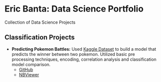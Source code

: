 # Eric Banta: Data Science Portfolio
Collection of Data Science Projects

## Classification Projects
* __Predicting Pokemon Battles:__ Used [Kaggle Dataset](https://www.kaggle.com/terminus7/pokemon-challenge) to build a model that predicts the winner between two pokemon. Utilized basic pre processing techniques, encoding, correlation analysis and classification model comparison.
  * [GitHub](https://github.com/ericgbanta/Data-Science-Portfolio/blob/master/Notebooks/Classification/Pokemon_Battle_Prediction.ipynb)
  * [NBViewer](https://nbviewer.jupyter.org/github/ericgbanta/Data-Science-Portfolio/blob/master/Notebooks/Classification/Pokemon_Battle_Prediction.ipynb)
